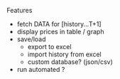 Features

- fetch DATA for [history...T+1]
- display prices in table / graph 
- save/load 
  - export to excel
  - import history from excel
  - custom database? (json/csv)
- run automated ?
